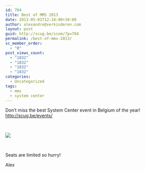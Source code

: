 ```yaml
---
id: 704
title: Best of MMS 2013
date: 2013-05-01T12:18:00+10:00
author: alexandre@verkinderen.com
layout: post
guid: http://scug.be/scom/?p=704
permalink: /best-of-mms-2013/
sc_member_order:
  - "0"
post_views_count:
  - "1832"
  - "1832"
  - "1832"
  - "1832"
categories:
  - Uncategorized
tags:
  - mms
  - system center
---
```

Don’t miss the best System Center event in Belgium of the year! <http://scug.be/events/>

&#160;

![](http://scug.be/events/files/2013/04/MMS-Cover1.png) 

&#160;

Seats are limited so hurry!

Alex